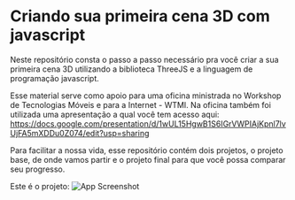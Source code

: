
# Criando sua primeira cena 3D com javascript

Neste repositório consta o passo a passo necessário pra você criar a sua primeira cena 3D utilizando a biblioteca ThreeJS e a linguagem de programação javascript. 

Esse material serve como apoio para uma oficina ministrada no Workshop de Tecnologias Móveis e para a Internet - WTMI. Na oficina também foi utilizada uma apresentação a qual você tem acesso aqui: 
https://docs.google.com/presentation/d/1wUL15HgwB1S6IGrVWPIAjKpnl7lvUjFA5mXDDu0Z074/edit?usp=sharing



Para facilitar a nossa vida, esse repositório contém dois projetos, o projeto base, de onde vamos partir e o projeto final para que você possa comparar seu progresso. 

Este é o projeto:
![App Screenshot](https://github.com/italosll/wtmi-2023-oficina-3d-view/blob/main/.github/demo.gif?raw=true)
